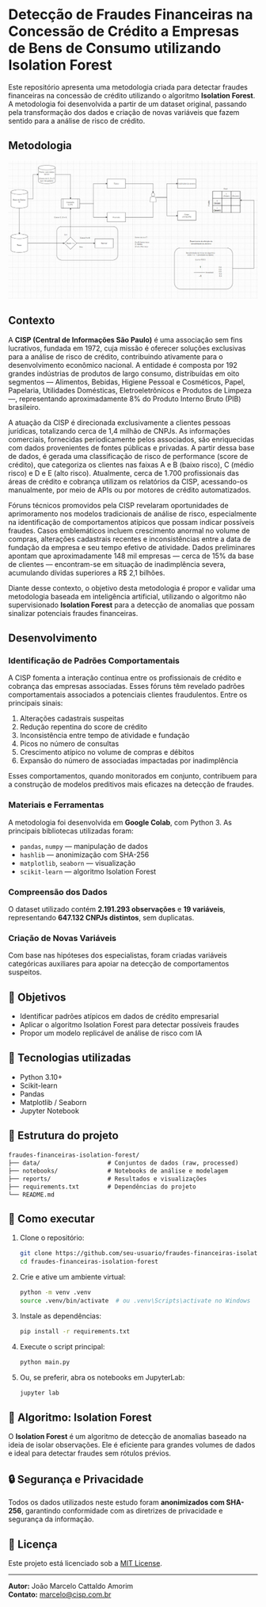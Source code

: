 # Detecção de Fraudes Financeiras na Concessão de Crédito a Empresas de Bens de Consumo utilizando Isolation Forest

Este repositório apresenta uma metodologia criada para detectar fraudes financeiras na concessão de crédito utilizando o algoritmo **Isolation Forest**. A metodologia foi desenvolvida a partir de um dataset original, passando pela transformação dos dados e criação de novas variáveis que fazem sentido para a análise de risco de crédito.

## Metodologia

![Fluxo de detecção de fraudes](images/image-1.png)

## Contexto

A **CISP (Central de Informações São Paulo)** é uma associação sem fins lucrativos, fundada em 1972, cuja missão é oferecer soluções exclusivas para a análise de risco de crédito, contribuindo ativamente para o desenvolvimento econômico nacional. A entidade é composta por 192 grandes indústrias de produtos de largo consumo, distribuídas em oito segmentos — Alimentos, Bebidas, Higiene Pessoal e Cosméticos, Papel, Papelaria, Utilidades Domésticas, Eletroeletrônicos e Produtos de Limpeza —, representando aproximadamente 8% do Produto Interno Bruto (PIB) brasileiro.

A atuação da CISP é direcionada exclusivamente a clientes pessoas jurídicas, totalizando cerca de 1,4 milhão de CNPJs. As informações comerciais, fornecidas periodicamente pelos associados, são enriquecidas com dados provenientes de fontes públicas e privadas. A partir dessa base de dados, é gerada uma classificação de risco de performance (score de crédito), que categoriza os clientes nas faixas A e B (baixo risco), C (médio risco) e D e E (alto risco). Atualmente, cerca de 1.700 profissionais das áreas de crédito e cobrança utilizam os relatórios da CISP, acessando-os manualmente, por meio de APIs ou por motores de crédito automatizados.

Fóruns técnicos promovidos pela CISP revelaram oportunidades de aprimoramento nos modelos tradicionais de análise de risco, especialmente na identificação de comportamentos atípicos que possam indicar possíveis fraudes. Casos emblemáticos incluem crescimento anormal no volume de compras, alterações cadastrais recentes e inconsistências entre a data de fundação da empresa e seu tempo efetivo de atividade. Dados preliminares apontam que aproximadamente 148 mil empresas — cerca de 15% da base de clientes — encontram-se em situação de inadimplência severa, acumulando dívidas superiores a R$ 2,1 bilhões.

Diante desse contexto, o objetivo desta metodologia é propor e validar uma metodologia baseada em inteligência artificial, utilizando o algoritmo não supervisionado **Isolation Forest** para a detecção de anomalias que possam sinalizar potenciais fraudes financeiras.

## Desenvolvimento

### Identificação de Padrões Comportamentais

A CISP fomenta a interação contínua entre os profissionais de crédito e cobrança das empresas associadas. Esses fóruns têm revelado padrões comportamentais associados a potenciais clientes fraudulentos. Entre os principais sinais:

1. Alterações cadastrais suspeitas
2. Redução repentina do score de crédito
3. Inconsistência entre tempo de atividade e fundação
4. Picos no número de consultas
5. Crescimento atípico no volume de compras e débitos
6. Expansão do número de associadas impactadas por inadimplência

Esses comportamentos, quando monitorados em conjunto, contribuem para a construção de modelos preditivos mais eficazes na detecção de fraudes.

### Materiais e Ferramentas

A metodologia foi desenvolvida em **Google Colab**, com Python 3. As principais bibliotecas utilizadas foram:

- `pandas`, `numpy` — manipulação de dados
- `hashlib` — anonimização com SHA-256
- `matplotlib`, `seaborn` — visualização
- `scikit-learn` — algoritmo Isolation Forest

### Compreensão dos Dados

O dataset utilizado contém **2.191.293 observações** e **19 variáveis**, representando **647.132 CNPJs distintos**, sem duplicatas.

### Criação de Novas Variáveis

Com base nas hipóteses dos especialistas, foram criadas variáveis categóricas auxiliares para apoiar na detecção de comportamentos suspeitos.

## 📌 Objetivos

- Identificar padrões atípicos em dados de crédito empresarial
- Aplicar o algoritmo Isolation Forest para detectar possíveis fraudes
- Propor um modelo replicável de análise de risco com IA

## 🧰 Tecnologias utilizadas

- Python 3.10+
- Scikit-learn
- Pandas
- Matplotlib / Seaborn
- Jupyter Notebook

## 📁 Estrutura do projeto

```
fraudes-financeiras-isolation-forest/
├── data/                   # Conjuntos de dados (raw, processed)
├── notebooks/              # Notebooks de análise e modelagem
├── reports/                # Resultados e visualizações
├── requirements.txt        # Dependências do projeto
└── README.md
```

## 🚀 Como executar

1. Clone o repositório:
   ```bash
   git clone https://github.com/seu-usuario/fraudes-financeiras-isolation-forest.git
   cd fraudes-financeiras-isolation-forest
   ```

2. Crie e ative um ambiente virtual:
   ```bash
   python -m venv .venv
   source .venv/bin/activate  # ou .venv\Scripts\activate no Windows
   ```

3. Instale as dependências:
   ```bash
   pip install -r requirements.txt
   ```

4. Execute o script principal:
   ```bash
   python main.py
   ```

5. Ou, se preferir, abra os notebooks em JupyterLab:
   ```bash
   jupyter lab
   ```

## 🧠 Algoritmo: Isolation Forest

O **Isolation Forest** é um algoritmo de detecção de anomalias baseado na ideia de isolar observações. Ele é eficiente para grandes volumes de dados e ideal para detectar fraudes sem rótulos prévios.

## 🔒 Segurança e Privacidade

Todos os dados utilizados neste estudo foram **anonimizados com SHA-256**, garantindo conformidade com as diretrizes de privacidade e segurança da informação.

## 📝 Licença

Este projeto está licenciado sob a [MIT License](LICENSE).

---

**Autor:** João Marcelo Cattaldo Amorim  
**Contato:** [marcelo@cisp.com.br](mailto:marcelo@cisp.com.br)
